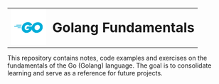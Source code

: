 <table>
  <tr>
    <td><img src="https://raw.githubusercontent.com/gilberto-dev-silva/golang-fundamentals/main/image/go.png" width="80"></td>
    <td><strong style="font-size: 30px;">Golang Fundamentals</strong></td>
  </tr>
</table>

This repository contains notes, code examples and exercises on the fundamentals of the Go (Golang) language. The goal is to consolidate learning and serve as a reference for future projects.
